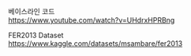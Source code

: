 베이스라인 코드  
https://www.youtube.com/watch?v=UHdrxHPRBng

FER2013 Dataset  
https://www.kaggle.com/datasets/msambare/fer2013